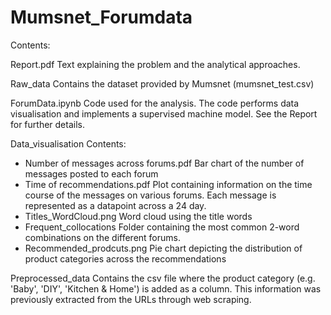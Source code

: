 # Mumsnet_Forumdata

Contents:

Report.pdf
Text explaining the problem and the analytical approaches.

Raw_data
Contains the dataset provided by Mumsnet (mumsnet_test.csv)

ForumData.ipynb
Code used for the analysis. The code performs data visualisation and implements a supervised machine model. See the Report for further details.

Data_visualisation
Contents:
- Number of messages across forums.pdf
Bar chart of the number of messages posted to each forum
- Time of recommendations.pdf
Plot containing information on the time course of the messages on various forums. Each message is represented as a datapoint across a 24 day.
- Titles_WordCloud.png
Word cloud using the title words 
- Frequent_collocations
Folder containing the most common 2-word combinations on the different forums.
- Recommended_prodcuts.png
Pie chart depicting the distribution of product categories across the recommendations

Preprocessed_data
Contains the csv file where the product category (e.g. 'Baby', 'DIY', 'Kitchen & Home') is added as a column.
This information was previously extracted from the URLs through web scraping.
